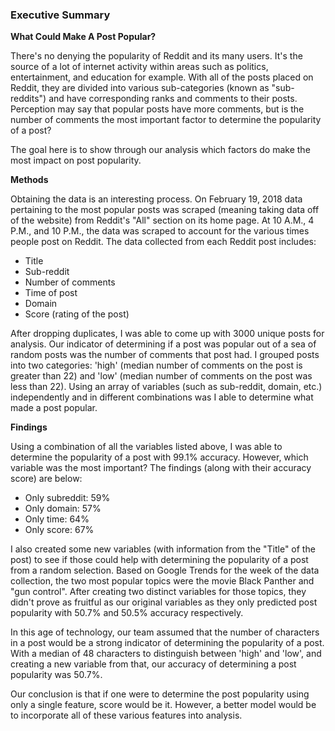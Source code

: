 ### Executive Summary

**What Could Make A Post Popular?**

There's no denying the popularity of Reddit and its many users. It's the source of a lot of internet activity within areas such as politics, entertainment, and education for example. With all of the posts placed on Reddit, they are divided into various sub-categories (known as "sub-reddits") and have corresponding ranks and comments to their posts. Perception may say that popular posts have more comments, but is the number of comments the most important factor to determine the popularity of a post?

The goal here is to show through our analysis which factors do make the most impact on post popularity.

**Methods**

Obtaining the data is an interesting process. On February 19, 2018 data pertaining to the most popular posts was scraped (meaning taking data off of the website) from Reddit's "All" section on its home page. At 10 A.M., 4 P.M., and 10 P.M., the data was scraped to account for the various times people post on Reddit. The data collected from each Reddit post includes:

- Title
- Sub-reddit
- Number of comments
- Time of post
- Domain
- Score (rating of the post)

After dropping duplicates, I was able to come up with 3000 unique posts for analysis. Our indicator of determining if a post was popular out of a sea of random posts was the number of comments that post had. I grouped posts into two categories: 'high' (median number of comments on the post is greater than 22) and 'low' (median number of comments on the post was less than 22). Using an array of variables (such as sub-reddit, domain, etc.) independently and in different combinations was I able to determine what made a post popular.

**Findings**

Using a combination of all the variables listed above, I was able to determine the popularity of a post with 99.1% accuracy. However, which variable was the most important? The findings (along with their accuracy score) are below:
- Only subreddit: 59%
- Only domain: 57%
- Only time: 64%
- Only score: 67%

I also created some new variables (with information from the "Title" of the post) to see if those could help with determining the popularity of a post from a random selection. Based on Google Trends for the week of the data collection, the two most popular topics were the movie Black Panther and "gun control". After creating two distinct variables for those topics, they didn't prove as fruitful as our original variables as they only predicted post popularity with 50.7% and 50.5% accuracy respectively.

In this age of technology, our team assumed that the number of characters in a post would be a strong indicator of determining the popularity of a post. With a median of 48 characters to distinguish between 'high' and 'low', and creating a new variable from that, our accuracy of determining a post popularity was 50.7%.

Our conclusion is that if one were to determine the post popularity using only a single feature, score would be it. However, a better model would be to incorporate all of these various features into analysis.

